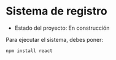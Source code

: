 <h1> Sistema de registro </h1>

- Estado del proyecto: En construcción

Para ejecutar el sistema, debes poner:

```npm install react```
